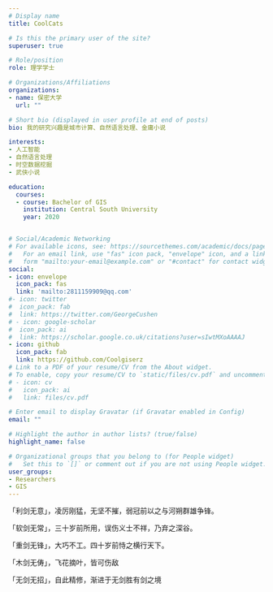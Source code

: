 ```yaml
---
# Display name
title: CoolCats

# Is this the primary user of the site?
superuser: true

# Role/position
role: 理学学士

# Organizations/Affiliations
organizations:
- name: 保密大学
  url: ""

# Short bio (displayed in user profile at end of posts)
bio: 我的研究兴趣是城市计算、自然语言处理、金庸小说

interests:
- 人工智能
- 自然语言处理
- 时空数据挖掘
- 武侠小说

education:
  courses:
  - course: Bachelor of GIS
    institution: Central South University
    year: 2020


# Social/Academic Networking
# For available icons, see: https://sourcethemes.com/academic/docs/page-builder/#icons
#   For an email link, use "fas" icon pack, "envelope" icon, and a link in the
#   form "mailto:your-email@example.com" or "#contact" for contact widget.
social:
- icon: envelope
  icon_pack: fas
  link: 'mailto:2811159909@qq.com'
#- icon: twitter
#  icon_pack: fab
#  link: https://twitter.com/GeorgeCushen
# - icon: google-scholar
#  icon_pack: ai
#  link: https://scholar.google.co.uk/citations?user=sIwtMXoAAAAJ
- icon: github
  icon_pack: fab
  link: https://github.com/Coolgiserz
# Link to a PDF of your resume/CV from the About widget.
# To enable, copy your resume/CV to `static/files/cv.pdf` and uncomment the lines below.
# - icon: cv
#   icon_pack: ai
#   link: files/cv.pdf

# Enter email to display Gravatar (if Gravatar enabled in Config)
email: ""

# Highlight the author in author lists? (true/false)
highlight_name: false

# Organizational groups that you belong to (for People widget)
#   Set this to `[]` or comment out if you are not using People widget.
user_groups:
- Researchers
- GIS
---
```

「利剑无意」，凌厉刚猛，无坚不摧，弱冠前以之与河朔群雄争锋。

「软剑无常」，三十岁前所用，误伤义士不祥，乃弃之深谷。

「重剑无锋」，大巧不工。四十岁前恃之横行天下。

「木剑无俦」，飞花摘叶，皆可伤敌

「无剑无招」，自此精修，渐进于无剑胜有剑之境